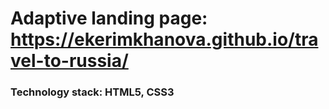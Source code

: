 # Adaptive landing page: https://ekerimkhanova.github.io/travel-to-russia/
### Technology stack: HTML5, CSS3
